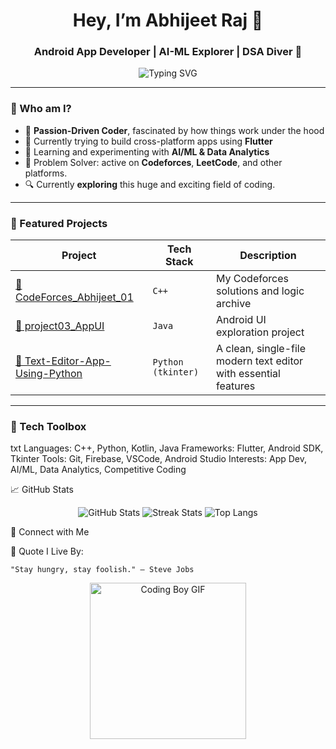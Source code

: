 <h1 align="center">Hey, I’m Abhijeet Raj 👋</h1>
<h3 align="center">Android App Developer | AI-ML Explorer | DSA Diver 🚀</h3>

<p align="center">
  <img src="https://readme-typing-svg.herokuapp.com?font=Fira+Code&size=20&pause=1000&center=true&vCenter=true&color=FF7F50&multiline=true&width=700&height=60&lines=Exploring+new+things+with+curiosity...;Improving+myself+day+by+day,+brick+by+brick+🚀" alt="Typing SVG" />
</p>


---

### 🧩 Who am I?
- 🧠 **Passion-Driven Coder**, fascinated by how things work under the hood
- 📱 Currently trying to build cross-platform apps using **Flutter**
- 🤖 Learning and experimenting with **AI/ML & Data Analytics**
- 🎯 Problem Solver: active on **Codeforces**, **LeetCode**, and other platforms.
- 🔍 Currently **exploring** this huge and exciting field of coding.

---

### 🚀 Featured Projects

| Project | Tech Stack | Description |
|--------|------------|-------------|
| [🌟 CodeForces_Abhijeet_01](https://github.com/abhijeet-raj05/CodeForces_Abhijeet_01) | `C++` | My Codeforces solutions and logic archive |
| [📱 project03_AppUI](https://github.com/abhijeet-raj05/project03_AppUI) | `Java` | Android UI exploration project |
| [📝 Text-Editor-App-Using-Python](https://github.com/abhijeet-raj05/Text-Editor-App-Using-Python) | `Python (tkinter)` | A clean, single-file modern text editor with essential features |

---

### 💼 Tech Toolbox

txt
Languages:      C++, Python, Kotlin, Java
Frameworks:     Flutter, Android SDK, Tkinter
Tools:          Git, Firebase, VSCode, Android Studio
Interests:      App Dev, AI/ML, Data Analytics, Competitive Coding

📈 GitHub Stats
<p align="center"> <img src="https://github-readme-stats.vercel.app/api?username=abhijeet-raj05&show_icons=true&theme=radical" alt="GitHub Stats" /> <img src="https://github-readme-streak-stats.herokuapp.com/?user=abhijeet-raj05&theme=radical" alt="Streak Stats" /> <img src="https://github-readme-stats.vercel.app/api/top-langs/?username=abhijeet-raj05&layout=compact&theme=radical" alt="Top Langs" /> </p>


🔗 Connect with Me


🧠 Quote I Live By:

    "Stay hungry, stay foolish." – Steve Jobs

<p align="center">
  <img src="https://media.giphy.com/media/qgQUggAC3Pfv687qPC/giphy.gif" width="250" alt="Coding Boy GIF"/>
</p>

